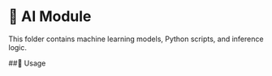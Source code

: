 # 🧠 AI Module

This folder contains machine learning models, Python scripts, and inference logic.

##🧰 Usage